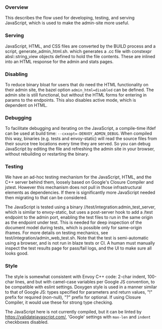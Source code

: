 ### Overview

This describes the flow used for developing, testing, and serving JavaScript,
which is used to make the admin-site more useful.

### Serving

JavaScript, HTML, and CSS files are converted by the BUILD process and a script,
generate_admin_html.sh. which generates a .cc file with constexpr
absl::string_view objects defined to hold the file contents. These are inlined
into an HTML response for the admin and stats pages.

### Disabling

To reduce binary bloat for users that do need the HTML functionality on their
admin site, the bazel option `admin_html=disabled` can be defined. The admin site
is still functional, but without the HTML forms for entering in params to the
endpoints. This also disables active mode, which is dependent on HTML.

### Debugging

To facilitate debugging and iterating on the JavaScript, a compile-time ifdef
can be used at build time: `--cxxopt=-DENVOY_ADMIN_DEBUG`. When compiled this
way, binaries (e.g. tests and envoy-static) will read the source files from
their source tree locations every time they are served. So you can debug
JavaScript by editing the file and refreshing the admin site in your browser,
without rebuilding or restarting the binary.

### Testing

We have an ad-hoc testing mechanism for the JavaScript, HTML, and the C++ server
behind them, loosely based on Google's Closure Compiler and jstest. However this
mechanism does not pull in those infrastructural elements as dependencies. If
there is significantly more JavaScript needed then migrating to that can be
considered.

The JavaScript is tested using a binary //test/integration:admin_test_server,
which is similar to envoy-static, but uses a post-server hook to add a /test
endpoint to the admin port, enabling the test files to run in the same origin as
the endpoint under test. This is needed for deep inspection of the document
model during tests, which is possible only for same-origin iframes. For more
details on testing mechanics, see test/integration/admin_web_test.sh. Note that
the test is semi-automatic using a browser, and is not run in blaze tests or CI.
A human must manually inspect the test results page for pass/fail logs, and the
UI to make sure all looks good.

### Style

The style is somewhat consistent with Envoy C++ code: 2-char indent, 100-char
lines, and but with camel-case variables per Google JS convention, to be
compatible with eslint settings. Doxygen style is used in a manner similar to
that of Google JS: types specified for parameters and return values, "!"  prefix
for required (non-null), "?" prefix for optional. If using Closure Compiler, it
would use these for strong type checking.

The JavaScript here is not currently compiled, but it can be linted by
https://validatejavascript.com/, 'Google' settings with `max-len` and `indent`
checkboxes disabled.
